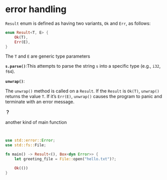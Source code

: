 # error handling

 `Result` enum is defined as having two variants, `Ok` and `Err`, as follows:

```rust
enum Result<T, E> {
    Ok(T),
    Err(E),
}
```

The `T` and `E` are generic type parameters



**`s.parse()`**:This attempts to parse the string `s` into a specific type (e.g., `i32`, `f64`).

**`unwrap()`**:

The `unwrap()` method is called on a `Result`. If the `Result` is `Ok(T)`, `unwrap()` returns the value `T`. If it’s `Err(E)`, `unwrap()` causes the program to panic and terminate with an error message.



**？**



another kind of main function

```rust


use std::error::Error;
use std::fs::File;

fn main() -> Result<(), Box<dyn Error>> {
    let greeting_file = File::open("hello.txt")?;

    Ok(())
}
```

